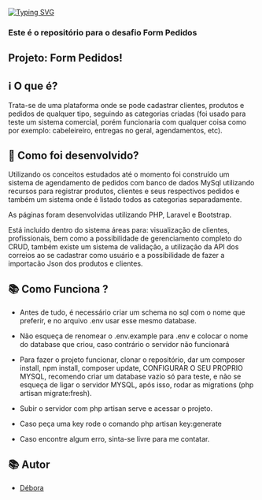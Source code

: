 [![Typing SVG](https://readme-typing-svg.herokuapp.com/?lines=Welcome+To+My+GitHub;Project+Form+Pedidos+Author+Débora;Please+Feel+Free+To+Contact+Me)](https://git.io/typing-svg)

### Este é o repositório para o desafio Form Pedidos

## Projeto: Form Pedidos!

## ℹ️ O que é?

Trata-se de uma plataforma onde se pode cadastrar clientes, produtos e pedidos de qualquer tipo, seguindo as categorias criadas (foi usado para teste um sistema comercial, porém funcionaria com qualquer coisa como por exemplo: cabeleireiro, entregas no geral, agendamentos, etc).

## 🔧 Como foi desenvolvido? 
Utilizando os conceitos estudados até o momento foi construído um sistema de agendamento de pedidos  com banco de dados MySql 
utilizando recursos para registrar produtos, clientes e seus respectivos pedidos e também um sistema onde é listado todos as categorias separadamente. 

As páginas foram desenvolvidas utilizando PHP, Laravel e Bootstrap. 

Está incluído dentro do sistema áreas para: visualização de clientes, profissionais, bem como a possibilidade de gerenciamento completo do CRUD, também existe um sistema de validação, a utilização da API dos correios ao se cadastrar como usuário e a possibilidade de fazer a importacão Json dos produtos e clientes.



## 📚 Como Funciona ?

- Antes de tudo, é necessário criar um schema no sql com o nome que preferir, e no arquivo .env usar esse mesmo database.

- Não esqueça de renomear o .env.example para .env e colocar o nome do database que criou, caso contrário o servidor não funcionará

- Para fazer o projeto funcionar, clonar o repositório, dar um composer install, npm install, composer update, CONFIGURAR O SEU PROPRIO MYSQL, recomendo criar um database vazio só para teste, e não se esqueça de ligar o servidor MYSQL, após isso, rodar as migrations (php artisan migrate:fresh).

- Subir o servidor com php artisan serve e acessar o projeto.

- Caso peça uma key rode o comando  php artisan key:generate

- Caso encontre algum erro, sinta-se livre para me contatar.
## 📚 Autor

* [Débora](https://www.linkedin.com/in/deborabl/)